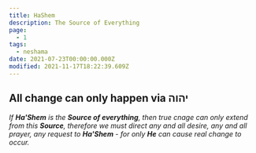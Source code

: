 ```yaml
---
title: HaShem
description: The Source of Everything
page:
  - 1
tags:
  - neshama
date: 2021-07-23T00:00:00.000Z
modified: 2021-11-17T18:22:39.609Z
---
```


## All change can only happen via יהוה

_If **Ha'Shem** is the **Source of everything**, then true cnage can only extend from this **Source**, therefore we must direct any and all desire, any and all prayer, any request to **Ha'Shem** - for only **He** can cause real change to occur._
